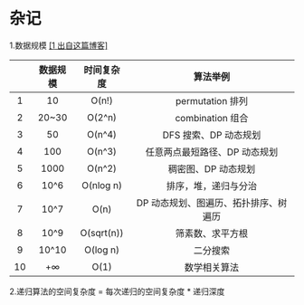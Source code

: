 # 杂记

1.数据规模 [[1 出自这篇博客]](https://books.halfrost.com/leetcode/ChapterOne/Time_Complexity/)

|    | 数据规模  |   时间复杂度    |         算法举例         |
   |:--:|:-----:|:----------:|:--------------------:|
| 1  |  10   |   O(n!)    |    permutation 排列    |
| 2  | 20~30 |   O(2^n)   |    combination 组合    |
| 3  |  50   |   O(n^4)   |    DFS 搜索、DP 动态规划    |
| 4  |  100  |   O(n^3)   |   任意两点最短路径、DP 动态规划   |
| 5  | 1000  |   O(n^2)   |     稠密图、DP 动态规划      |
| 6  | 10^6  | O(nlog n)  |      排序，堆，递归与分治      |
| 7  | 10^7  |    O(n)    | DP 动态规划、图遍历、拓扑排序、树遍历 |
| 8  | 10^9  | O(sqrt(n)) |       筛素数、求平方根       |
| 9  | 10^10 |  O(log n)  |         二分搜索         |
| 10 |  +∞   |    O(1)    |        数学相关算法        |

2.递归算法的空间复杂度 = 每次递归的空间复杂度 * 递归深度